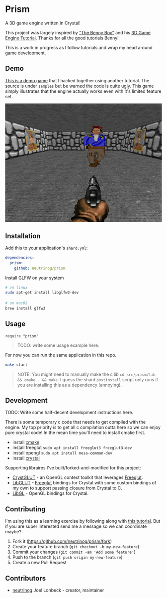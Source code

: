 # Prism

A 3D game engine written in Crystal!

This project was largely inspired by ["The Benny Box"](https://www.youtube.com/channel/UCnlpv-hhcsAtEHKR2y2fW4Q) and his [3D Game Engine Tutorial](https://www.youtube.com/watch?v=ss3AnSxJ2X8&list=PLEETnX-uPtBXP_B2yupUKlflXBznWIlL5&index=1). Thanks for all the good tutorials Benny!

This is a work in progress as I follow tutorials and wrap my head around game development.

## Demo
[This is a demo game](https://youtu.be/-IyXs2Dqs2o) that I hacked together using another tutorial. The source is under `samples` but be warned the code is quite ugly. This game simply illustrates that the engine actually works even with it's limited feature set.

[![Game demo](./samples/game_thumbnail.png)](https://youtu.be/-IyXs2Dqs2o)


## Installation

Add this to your application's `shard.yml`:

```yaml
dependencies:
  prism:
    github: neutrinog/prism
```

Install GLFW on your system


```bash
# on linux
sudo apt-get install libglfw3-dev

# on macOS
brew install glfw3
```

## Usage

```crystal
require "prism"
```

> TODO: write some usage example here.

For now you can run the same application in this repo.

```bash
make start
```

> NOTE: You might need to manually make the c lib `cd src/prism/lib && cmake . && make`.
> I guess the shard `postinstall` script only runs if you are installing this as a dependency (annoying).

## Development

TODO: Write some half-decent development instructions here.

There is some temporary c code that needs to get compiled with the engine. My top priority is to get all c compilation outta here so we can enjoy pure crystal code! In the mean time you'll need to install cmake first.

- install [cmake](https://cmake.org)
- install freeglut `sudo apt install freeglut3 freeglut3-dev`
- install opengl `sudo apt install mesa-common-dev`
- install [crystal](https://crystal-lang.org/)

Supporting libraires I've built/forked-and-modified for this project:

- [CrystGLUT](https://github.com/neutrinog/cryst_glut) - an OpenGL context toolkit that leverages [Freeglut](http://freeglut.sourceforge.net/).
- [LibGLUT](https://github.com/neutrinog/lib_glut) - [Freeglut](http://freeglut.sourceforge.net/) bindings for Crystal with some custom bindings of my own to support passing closure from Crystal to C.
- [LibGL](https://github.com/neutrinog/cryst_glut) - OpenGL bindings for Crystal.

## Contributing

I'm using this as a learning exercise by following along with [this tutorial](https://www.youtube.com/watch?v=ss3AnSxJ2X8&list=PLEETnX-uPtBXP_B2yupUKlflXBznWIlL5&index=1). But if you are super interested send me a message so we can coordinate maybe?

1. Fork it (<https://github.com/neutrinog/prism/fork>)
2. Create your feature branch (`git checkout -b my-new-feature`)
3. Commit your changes (`git commit -am 'Add some feature'`)
4. Push to the branch (`git push origin my-new-feature`)
5. Create a new Pull Request

## Contributors

- [neutrinog](https://github.com/neutrinog) Joel Lonbeck - creator, maintainer

